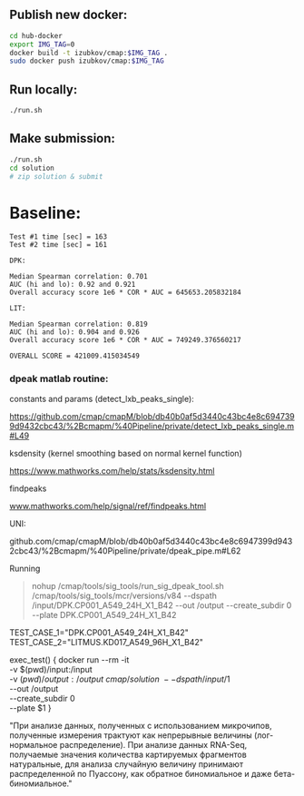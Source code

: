 ## Publish new docker:

``` bash
cd hub-docker
export IMG_TAG=0
docker build -t izubkov/cmap:$IMG_TAG .
sudo docker push izubkov/cmap:$IMG_TAG
```

## Run locally:

``` bash
./run.sh
```

## Make submission:

``` bash
./run.sh
cd solution
# zip solution & submit
```

# Baseline:

```
Test #1 time [sec] = 163
Test #2 time [sec] = 161

DPK:

Median Spearman correlation: 0.701
AUC (hi and lo): 0.92 and 0.921
Overall accuracy score 1e6 * COR * AUC = 645653.205832184

LIT:

Median Spearman correlation: 0.819
AUC (hi and lo): 0.904 and 0.926
Overall accuracy score 1e6 * COR * AUC = 749249.376560217

OVERALL SCORE = 421009.415034549
```

### dpeak matlab routine:

constants and params (detect_lxb_peaks_single):

https://github.com/cmap/cmapM/blob/db40b0af5d3440c43bc4e8c6947399d9432cbc43/%2Bcmapm/%40Pipeline/private/detect_lxb_peaks_single.m#L49

ksdensity (kernel smoothing based on normal kernel function)

https://www.mathworks.com/help/stats/ksdensity.html

findpeaks

www.mathworks.com/help/signal/ref/findpeaks.html

UNI:

github.com/cmap/cmapM/blob/db40b0af5d3440c43bc4e8c6947399d9432cbc43/%2Bcmapm/%40Pipeline/private/dpeak_pipe.m#L62




Running
 > nohup  /cmap/tools/sig_tools/run_sig_dpeak_tool.sh /cmap/tools/sig_tools/mcr/versions/v84 --dspath /input/DPK.CP001_A549_24H_X1_B42 --out /output --create_subdir 0 --plate DPK.CP001_A549_24H_X1_B42 


TEST_CASE_1="DPK.CP001_A549_24H_X1_B42"
TEST_CASE_2="LITMUS.KD017_A549_96H_X1_B42"

exec_test() {
  docker run --rm -it \
    -v $(pwd)/input:/input \
    -v $(pwd)/output:/output \
    cmap/solution \
      --dspath /input/$1 \
      --out /output \
      --create_subdir 0 \
      --plate $1
}

"При анализе данных, полученных с использованием микрочипов, полученные измерения трактуют как непрерывные величины (лог-нормальное распределение). При анализе данных RNA-Seq, получаемые значения количества картируемых фрагментов натуральные, для анализа случайную величину принимают распределенной по Пуассону, как обратное биномиальное и даже бета-биномиальное."
